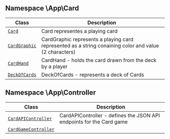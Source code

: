 






## Namespace \App\Card


| Class | Description |
|-------|-------------|
| [`Card`](#content-card) | Card representes a playing card|
| [`CardGraphic`](#content-cardgraphic) | CardGraphic represents a playing card represented as a string conaining color and value (2 characters)|
| [`CardHand`](#content-cardhand) | CardHand - holds the card drawn from the deck by a player|
| [`DeckOfCards`](#content-deckofcards) | DeckOfCards - represents a deck of Cards|




## Namespace \App\Controller


| Class | Description |
|-------|-------------|
| [`CardAPIController`](#content-cardapicontroller) | CardAPIController - defines the JSON API endpoints for the Card game|
| [`CardGameController`](#content-cardgamecontroller) | |






